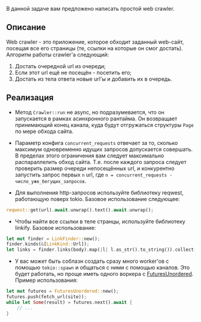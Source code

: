 В данной задаче вам предложено написать простой web crawler.

## Описание

Web crawler - это приложение, которое обходит заданный web-сайт, посещая все его страницы
(те, ссылки на которые он смог достать). Алгоритм работы crawler'а следующий:

1. Достать очередной url из очереди;
2. Если этот url ещё не посещён - посетить его;
3. Достать из тела ответа новые url'ы и добавить их в очередь.

## Реализация

* Метод `Crawler::run` не async, но подразумевается, что он запускается в рамках
асинхронного рантайма. Он возвращает принимающий конец канала, куда будут отгружаться
структуры `Page` по мере обхода сайта.

* Параметр конфига `concurrent_requests` отвечает за то, сколько максимум одновременно
идущих запросов допускается совершать. В пределах этого ограничения вам следует
максимально распараллелить обход сайта. Т.е. после каждого запроса следует проверить размер очереди непосещённых url, и конкурентно запустить запрос первых `n` url,
где `n = concurrent_requests - число_уже_бегущих_запросов`.

* Для выполнения http-запросов используйте библиотеку reqwest, работающую поверх tokio.
Базовое использование следующее:

```rust
reqwest::get(url).await.unwrap().text().await.unwrap();
```

* Чтобы найти все ссылки в теле странцы, используйте библиотеку linkify. Базовое использование:

```rust
let mut finder = LinkFinder::new();
finder.kinds(&[LinkKind::Url]);
let links = finder.links(body).map(|l| l.as_str().to_string()).collect();
```

* У вас может быть соблазн создать сразу много worker'ов с помощью
`tokio::spawn` и общаться с ними с помощью каналов. Это будет работать, но проще
иметь одного воркера с [FuturesUnordered](https://docs.rs/futures/latest/futures/prelude/stream/struct.FuturesUnordered.html).
Пример использования:

```rust
let mut futures = FuturesUnordered::new();
futures.push(fetch_url(site));
while let Some(result) = futures.next().await {
	// ...
}
```
